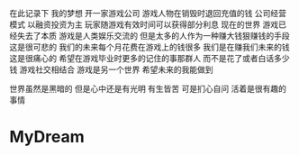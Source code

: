 在此记录下
我的梦想 开一家游戏公司 游戏人物在销毁时退回充值的钱 公司经营模式 以融资投资为主 玩家随游戏有效时间可以获得部分利息 
现在的世界 游戏已经失去了本质 游戏是人类娱乐交流的 但是太多的人作为一种赚大钱狠赚钱的手段 这是很可悲的 我们的未来每个月花费在游戏上的钱很多 我们是在赚我们未来的钱 这是很痛心的 希望在游戏毕业时更多的记住的事那群人 而不是花了或者白话多少钱 游戏社交相结合 游戏是另一个世界 希望未来的我能做到

世界虽然是黑暗的 但是心中还是有光明
有生皆苦 可是扪心自问 活着是很有趣的事情













# MyDream
